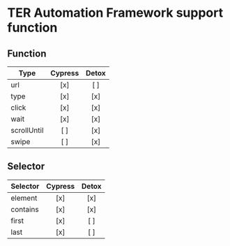 # TER Automation Framework support function
## Function

| Type        | Cypress | Detox |
|-------------|:-------:|:-----:|
| url         | [x]     | [ ]   |
| type        | [x]     | [x]   |
| click       | [x]     | [x]   |
| wait        | [x]     | [x]   |
| scrollUntil | [ ]     | [x]   |
| swipe       | [ ]     | [x]   |

## Selector

| Selector | Cypress | Detox |
|----------|:-------:|:-----:|
| element  | [x]     | [x]   |
| contains | [x]     | [x]   |
| first    | [x]     | [ ]   |
| last     | [x]     | [ ]   |

